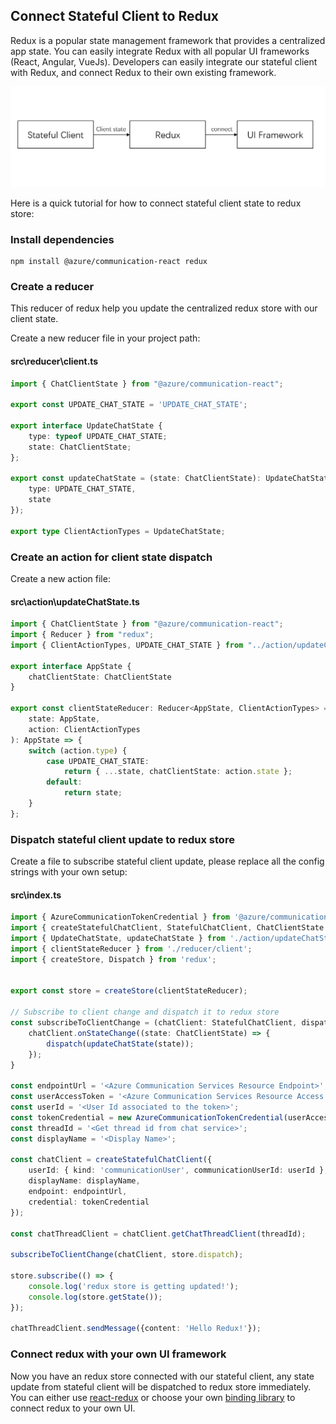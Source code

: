 ## Connect Stateful Client to Redux

Redux is a popular state management framework that provides a centralized app state. You can easily integrate Redux with all popular UI frameworks (React, Angular, VueJs). Developers can easily integrate our stateful client with Redux, and connect Redux to their own existing framework.

![Connect with redux](../images/stateful-redux-ui.png)

Here is a quick tutorial for how to connect stateful client state to redux store:
### Install dependencies

```
npm install @azure/communication-react redux
```

### Create a reducer

This reducer of redux help you update the centralized redux store with our client state.

Create a new reducer file in your project path:

#### src\reducer\client.ts

``` typescript
import { ChatClientState } from "@azure/communication-react";

export const UPDATE_CHAT_STATE = 'UPDATE_CHAT_STATE';

export interface UpdateChatState {
    type: typeof UPDATE_CHAT_STATE;
    state: ChatClientState;
};

export const updateChatState = (state: ChatClientState): UpdateChatState => ({
    type: UPDATE_CHAT_STATE,
    state
});

export type ClientActionTypes = UpdateChatState;
```

### Create an action for client state dispatch

Create a new action file:

#### src\action\updateChatState.ts

``` typescript
import { ChatClientState } from "@azure/communication-react";
import { Reducer } from "redux";
import { ClientActionTypes, UPDATE_CHAT_STATE } from "../action/updateChatState";

export interface AppState {
    chatClientState: ChatClientState
}

export const clientStateReducer: Reducer<AppState, ClientActionTypes> = (
    state: AppState,
    action: ClientActionTypes
): AppState => {
    switch (action.type) {
        case UPDATE_CHAT_STATE:
            return { ...state, chatClientState: action.state };
        default:
            return state;
    }
};

```

### Dispatch stateful client update to redux store

Create a file to subscribe stateful client update, please replace all the config strings with your own setup:

#### src\index.ts

``` typescript
import { AzureCommunicationTokenCredential } from '@azure/communication-common';
import { createStatefulChatClient, StatefulChatClient, ChatClientState } from "@azure/communication-react"
import { UpdateChatState, updateChatState } from './action/updateChatState';
import { clientStateReducer } from './reducer/client';
import { createStore, Dispatch } from 'redux';


export const store = createStore(clientStateReducer);

// Subscribe to client change and dispatch it to redux store
const subscribeToClientChange = (chatClient: StatefulChatClient, dispatch: Dispatch<UpdateChatState>) => {
    chatClient.onStateChange((state: ChatClientState) => {
        dispatch(updateChatState(state));
    });
}

const endpointUrl = '<Azure Communication Services Resource Endpoint>';
const userAccessToken = '<Azure Communication Services Resource Access Token>';
const userId = '<User Id associated to the token>';
const tokenCredential = new AzureCommunicationTokenCredential(userAccessToken);
const threadId = '<Get thread id from chat service>';
const displayName = '<Display Name>';

const chatClient = createStatefulChatClient({
    userId: { kind: 'communicationUser', communicationUserId: userId },
    displayName: displayName,
    endpoint: endpointUrl,
    credential: tokenCredential
});

const chatThreadClient = chatClient.getChatThreadClient(threadId);

subscribeToClientChange(chatClient, store.dispatch);

store.subscribe(() => {
    console.log('redux store is getting updated!');
    console.log(store.getState());
});

chatThreadClient.sendMessage({content: 'Hello Redux!'});

```

### Connect redux with your own UI framework

Now you have an redux store connected with our stateful client, any state update from stateful client will be dispatched to redux store immediately. You can either use [react-redux](https://react-redux.js.org/) or choose your own [binding library](https://redux.js.org/introduction/ecosystem#library-integration-and-bindings) to connect redux to your own UI.
